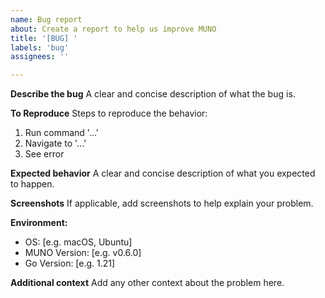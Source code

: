 ```yaml
---
name: Bug report
about: Create a report to help us improve MUNO
title: '[BUG] '
labels: 'bug'
assignees: ''

---
```


**Describe the bug**
A clear and concise description of what the bug is.

**To Reproduce**
Steps to reproduce the behavior:
1. Run command '...'
2. Navigate to '...'
3. See error

**Expected behavior**
A clear and concise description of what you expected to happen.

**Screenshots**
If applicable, add screenshots to help explain your problem.

**Environment:**
 - OS: [e.g. macOS, Ubuntu]
 - MUNO Version: [e.g. v0.6.0]
 - Go Version: [e.g. 1.21]

**Additional context**
Add any other context about the problem here.